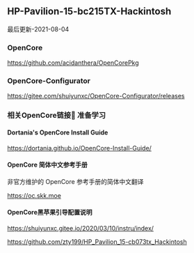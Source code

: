 ## HP-Pavilion-15-bc215TX-Hackintosh

最后更新-2021-08-04

### OpenCore
https://github.com/acidanthera/OpenCorePkg

### OpenCore-Configurator
https://gitee.com/shuiyunxc/OpenCore-Configurator/releases

### 相关OpenCore链接🔗 准备学习

#### Dortania's OpenCore Install Guide

https://dortania.github.io/OpenCore-Install-Guide/

#### OpenCore 简体中文参考手册

非官方维护的 OpenCore 参考手册的简体中文翻译

https://oc.skk.moe

#### OpenCore黑苹果引导配置说明

https://shuiyunxc.gitee.io/2020/03/10/instru/index/

https://github.com/zty199/HP_Pavilion_15-cb073tx_Hackintosh


 

